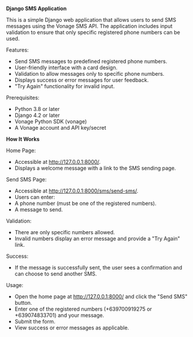 **Django SMS Application**

This is a simple Django web application that allows users to send SMS messages using the Vonage SMS API. The application includes input validation to ensure that only specific registered phone numbers can be used.

Features:
- Send SMS messages to predefined registered phone numbers.
- User-friendly interface with a card design.
- Validation to allow messages only to specific phone numbers.
- Displays success or error messages for user feedback.
- "Try Again" functionality for invalid input.

Prerequisites:
- Python 3.8 or later
- Django 4.2 or later
- Vonage Python SDK (vonage)
- A Vonage account and API key/secret

**How It Works**

Home Page:
- Accessible at http://127.0.0.1:8000/.
- Displays a welcome message with a link to the SMS sending page.
  
Send SMS Page:
- Accessible at http://127.0.0.1:8000/sms/send-sms/.
- Users can enter:
- A phone number (must be one of the registered numbers).
- A message to send.
  
Validation:
- There are only specific numbers allowed.
- Invalid numbers display an error message and provide a "Try Again" link.
  
Success:
- If the message is successfully sent, the user sees a confirmation and can choose to send another SMS.

Usage:
- Open the home page at http://127.0.0.1:8000/ and click the "Send SMS" button.
- Enter one of the registered numbers (+639700919275 or +639074833701) and your message.
- Submit the form.
- View success or error messages as applicable.
